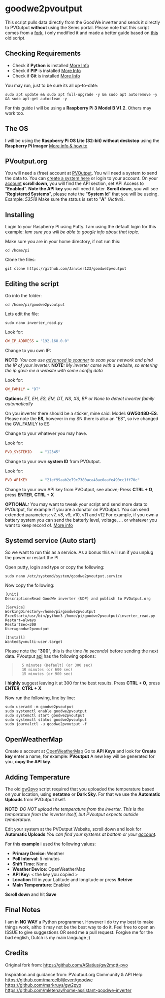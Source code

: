 #  goodwe2pvoutput
This script pulls data directly from the GoodWe inverter and sends it directly to PVOutput **without** using the Sems portal.
Please note that this script comes from a [fork](https://github.com/ASlatius/gw2mqtt-pvo), i only modified it and made a better guide based on [this](https://github.com/markruys/gw2pvo/) old script.


## Checking Requirements
- Check if **Python** is installed [More Info](https://www.scaler.com/topics/check-python-version/) 
- Check if **PIP** is installed [More Info](https://pip.pypa.io/en/stable/installation/) 
- Check if **Git** is installed [More Info](https://linuxize.com/post/how-to-install-git-on-raspberry-pi/)

You may run, just to be sure its all up-to-date:
```shell
sudo apt update && sudo apt full-upgrade -y && sudo apt autoremove -y && sudo apt-get autoclean -y
```
For this guide i will be using a **Raspberry Pi 3 Model B V1.2**. Others may work too.



## The OS
I will be using the **Raspberry Pi OS Lite (32-bit) without deskstop** using the **Raspberry Pi Imager**
[More info & how to](https://www.tomshardware.com/how-to/set-up-raspberry-pi)



## PVoutput.org
You will need a (free) account at [PVOutput](https://pvoutput.org). You will need a system to send the data to.
You can [create a system here](https://pvoutput.org/addsystem.jsp) or login to your account.
On your [account](https://pvoutput.org/account.jsp) **scroll down**, you will find the API section, set API Access to "**Enabled**".
**Note the API key** you will need it later.
**Scroll down**, you will see "**Registered Systems**", please note the "**System Id**" that you will be useing. Example: *53518*
Make sure the status is set to "**A**" *(Active)*.



## Installing 
Login to your Raspberry PI using Putty. I am using the default login for this example:
*Iam sure you will be able to google info about that topic.*

Make sure you are in your home directory, if not run this:
```shell
cd /home/pi
```

Clone the files:
```shell
git clone https://github.com/Janvier123/goodwe2pvoutput
```



## Editing the script
Go into the folder:
```shell
cd /home/pi/goodwe2pvoutput
```

Lets edit the file:
```shell
sudo nano inverter_read.py
```

Look for:
```ini
GW_IP_ADDRESS = "192.168.0.0"
```

Change to you own IP:

**NOTE:** *You can use [advanced ip scanner](https://www.advanced-ip-scanner.com/) to scan your network and pind the IP of your inverter.*
**NOTE:** *My inverter came with a website, so entering the ip gave me a website with some config data*


Look for:
```ini
GW_FAMILY = "DT"
```

**Options:**  *ET, EH, ES, EM, DT, NS, XS, BP or None to detect inverter family automatically*

On you inverter there should be a sticker, mine said: 
Model: **GW5048D-ES**.
Please note the **ES**, however in my SN there is also an "ES", so ive changed the GW_FAMILY to ES

Change to your whatever you may have.


Look for:
```ini
PVO_SYSTEMID    = "12345"
```
Change to your own **system ID** from PVOutput.

Look for:
```ini
PVO_APIKEY      = "21ef99aab2e79c7380aca48ae0aafe490cc1ff70c"
```
Change to your own API key from PVOutput, see above;
Press **CTRL + O**, press **ENTER**, **CTRL + X**


**OPTIONAL:**
You may want to tweak your script and send more data to PVOutput, for example if you are a donator on PVOutput.
You can send extended parameters: v7, v8, v9, v10, v11 and v12
For example, if you own a battery system you can send the batterly level, voltage, ... or whatever you want to keep record of.
[More info](https://pvoutput.org/help/donations.html#donations)



## Systemd service (Auto start)
So we want to run this as a service. As a bonus this will run if you unplug the power or restart the PI.

Open putty, login and type or copy the following:

```shell
sudo nano /etc/systemd/system/goodwe2pvoutput.service
```

Now copy the following:

```shell
[Unit]
Description=Read GoodWe inverter (UDP) and publish to PVOutput.org

[Service]
WorkingDirectory=/home/pi/goodwe2pvoutput
ExecStart=/usr/bin/python3 /home/pi/goodwe2pvoutput/inverter_read.py
Restart=always
RestartSec=300
User=goodwe2pvoutput

[Install]
WantedBy=multi-user.target
```

Please note the "**300**", this is the time *(in seconds)* before sending the next data. 
PVoutput [api](https://pvoutput.org/help/live_data.html#live-configuration-status-interval) has the following options:

>       5 minutes (Default) (or 300 sec)
>       10 minutes (or 600 sec)
>       15 minutes (or 900 sec)

I **highly** suggest leaving it at 300 for the best results.
Press **CTRL + O**, press **ENTER**, **CTRL + X**


Now run the following, line by line:
```shell
sudo useradd -m goodwe2pvoutput
sudo systemctl enable goodwe2pvoutput
sudo systemctl start goodwe2pvoutput
sudo systemctl status goodwe2pvoutput
sudo journalctl -u goodwe2pvoutput -f
```



## OpenWeatherMap
Create a account at [OpenWeatherMap](https://home.openweathermap.org/users/sign_up)
Go to **API Keys** and look for **Create key** enter a name, for example: **PVoutput**
A new key will be generated for you, **copy the API key**.



## Adding Temperature
The old [gw2pvo](https://github.com/markruys/gw2pvo/) script required that you uploaded the temperature based on your location, using **netatmo** or **Dark Sky**. 
For that we use the **Automatic Uploads** from PVOutput itself.

**NOTE:** *DO NOT upload the temperature from the inverter. This is the temperature from the inverter itself, but PVoutput expects outside temperature.*

Edit your system at the PVOutput Website, scroll down and look for **Automatic Uploads**
*You can find your systems at bottom or your [account](https://pvoutput.org/account.jsp).*

For this **example** i used the following values:

- **Primary Device**: Weather
- **Poll Interval**: 5 minutes
- **Shift Time**: None
- **Weather Device**: OpenWeatherMap
- **API Key**: < the key you copied >
- **Location** fill in your Latitude and longitude or press **Retrive**
- **Main Temperature**: Enabled

**Scroll down** and hit **Save**



## Final Notes
I am in **NO WAY** a Python programmer. However i do try my best to make things work, altho it may not be the best way to do it.
Feel free to open an ISSUE to give suggestions OR send me a pull request.
Forgive me for the bad english, Dutch is my main language ;)


## Credits
Original fork from:
https://github.com/ASlatius/gw2mqtt-pvo

Inspiration and guidance from:
PVoutput.org Community & API Help
https://github.com/marcelblijleven/goodwe
https://github.com/markruys/gw2pvo  
https://github.com/mletenay/home-assistant-goodwe-inverter  
